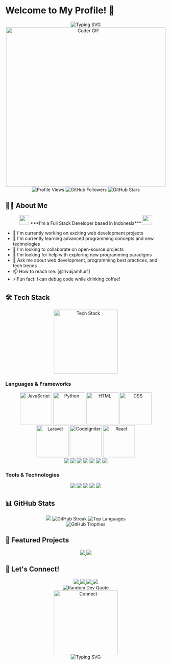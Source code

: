 # Welcome to My Profile! 🚀

<div align="center">
  <img src="https://readme-typing-svg.herokuapp.com?font=Fira+Code&weight=500&size=40&pause=1000&color=2E8B57&center=true&vCenter=true&width=600&height=100&lines=Hello%2C+I'm+Aamour!;Full+Stack+Developer;Always+Learning+New+Things" alt="Typing SVG" />
</div>

<div align="center">
  <img src="https://media.giphy.com/media/SWoSkN6DxTszqIKEqv/giphy.gif" alt="Coder GIF" width="500">
</div>

<div align="center">
  <img src="https://komarev.com/ghpvc/?username=Aamour11&label=Profile%20views&color=0e75b6&style=flat" alt="Profile Views" />
  <img src="https://img.shields.io/github/followers/Aamour11?label=Followers&style=social" alt="GitHub Followers" />
  <img src="https://img.shields.io/github/stars/Aamour11?label=Stars&style=social" alt="GitHub Stars" />
</div>

## 👨‍💻 About Me

<div align="center">
  <img src="https://media.giphy.com/media/iY8CRBdQXODJSCERIr/giphy.gif" width="30px">&nbsp;***I'm a Full Stack Developer based in Indonesia***&nbsp;<img src="https://media.giphy.com/media/iY8CRBdQXODJSCERIr/giphy.gif" width="30px">
</div>

- 🔭 I'm currently working on exciting web development projects
- 🌱 I'm currently learning advanced programming concepts and new technologies
- 👯 I'm looking to collaborate on open-source projects
- 🤔 I'm looking for help with exploring new programming paradigms
- 💬 Ask me about web development, programming best practices, and tech trends
- 📫 How to reach me: [@rivaijamhur1]
- ⚡ Fun fact: I can debug code while drinking coffee!

## 🛠️ Tech Stack

<div align="center">
  <img src="https://media.giphy.com/media/QssGEmpkyEOhBCb7e1/giphy.gif" alt="Tech Stack" width="200">
</div>

### Languages & Frameworks
<div align="center">
  <img src="https://media.giphy.com/media/ln7z2eWqhQfQpGZqQc/giphy.gif" alt="JavaScript" width="100">
  <img src="https://media.giphy.com/media/KAq5w47R9rmTuvWOWa/giphy.gif" alt="Python" width="100">
  <img src="https://media.giphy.com/media/XAxylRMCdpbEWUAvr8/giphy.gif" alt="HTML" width="100">
  <img src="https://media.giphy.com/media/fsEaZldNC8A1PJ3mwp/giphy.gif" alt="CSS" width="100">
  <img src="https://media.giphy.com/media/IdyAQJVN2kVPNUrojM/giphy.gif" alt="Laravel" width="100">
  <img src="https://media.giphy.com/media/eNAsjO55tPbgaor7ma/giphy.gif" alt="CodeIgniter" width="100">
  <img src="https://media.giphy.com/media/3oKIPnAiaMCws8nOsE/giphy.gif" alt="React" width="100">
</div>

<div align="center">
  <img src="https://img.shields.io/badge/JavaScript-F7DF1E?style=for-the-badge&logo=javascript&logoColor=black" />
  <img src="https://img.shields.io/badge/Python-3776AB?style=for-the-badge&logo=python&logoColor=white" />
  <img src="https://img.shields.io/badge/HTML5-E34F26?style=for-the-badge&logo=html5&logoColor=white" />
  <img src="https://img.shields.io/badge/CSS3-1572B6?style=for-the-badge&logo=css3&logoColor=white" />
  <img src="https://img.shields.io/badge/Laravel-FF2D20?style=for-the-badge&logo=laravel&logoColor=white" />
  <img src="https://img.shields.io/badge/CodeIgniter-EF4223?style=for-the-badge&logo=codeigniter&logoColor=white" />
  <img src="https://img.shields.io/badge/React-20232A?style=for-the-badge&logo=react&logoColor=61DAFB" />
</div>

### Tools & Technologies
<div align="center">
  <img src="https://img.shields.io/badge/Git-F05032?style=for-the-badge&logo=git&logoColor=white" />
  <img src="https://img.shields.io/badge/VS_Code-007ACC?style=for-the-badge&logo=visual-studio-code&logoColor=white" />
  <img src="https://img.shields.io/badge/Docker-2496ED?style=for-the-badge&logo=docker&logoColor=white" />
  <img src="https://img.shields.io/badge/MySQL-4479A1?style=for-the-badge&logo=mysql&logoColor=white" />
  <img src="https://img.shields.io/badge/Postman-FF6C37?style=for-the-badge&logo=postman&logoColor=white" />
</div>

## 📊 GitHub Stats

<div align="center">
  <img src="https://github-readme-stats.vercel.app/api?username=Aamour11&show_icons=true&theme=radical">
  <img src="https://github-readme-streak-stats.herokuapp.com/?user=Aamour11&theme=radical" alt="GitHub Streak">
  <img src="https://github-readme-stats.vercel.app/api/top-langs/?username=Aamour11&layout=compact&theme=radical" alt="Top Languages">
</div>

<div align="center">
  <img src="https://github-profile-trophy.vercel.app/?username=Aamour11&theme=radical&no-frame=false&no-bg=true&margin-w=4" alt="GitHub Trophies" />
</div>

## 🌟 Featured Projects

<div align="center">
  <a href="https://github.com/Aamour11">
    <img src="https://github-readme-stats.vercel.app/api/pin/?username=Aamour11&repo=your-repo-name&theme=radical" />
  </a>
  <a href="https://github.com/Aamour11">
    <img src="https://github-readme-stats.vercel.app/api/pin/?username=Aamour11&repo=your-repo-name&theme=radical" />
  </a>
</div>

## 🤝 Let's Connect!

<div align="center">
  <a href="https://github.com/Aamour11">
    <img src="https://img.shields.io/badge/GitHub-100000?style=for-the-badge&logo=github&logoColor=white" />
  </a>
  <a href="https://twitter.com/rivaijamhur1">
    <img src="https://img.shields.io/badge/Twitter-1DA1F2?style=for-the-badge&logo=twitter&logoColor=white" />
  </a>
  <a href="https://www.linkedin.com/in/your-linkedin">
    <img src="https://img.shields.io/badge/LinkedIn-0077B5?style=for-the-badge&logo=linkedin&logoColor=white" />
  </a>
  <a href="mailto:your-email@example.com">
    <img src="https://img.shields.io/badge/Gmail-D14836?style=for-the-badge&logo=gmail&logoColor=white" />
  </a>
</div>

<div align="center">
  <img src="https://quotes-github-readme.vercel.app/api?type=horizontal&theme=radical" alt="Random Dev Quote">
</div>

<div align="center">
  <img src="https://media.giphy.com/media/LnQjpWaON8nhr21vNW/giphy.gif" alt="Connect" width="200">
</div>

<div align="center">
  <img src="https://readme-typing-svg.herokuapp.com?font=Fira+Code&weight=500&size=30&pause=1000&color=2E8B57&center=true&vCenter=true&width=600&height=50&lines=Thanks+for+visiting!;Let's+connect+and+create+something+amazing!" alt="Typing SVG" />
</div>
